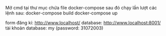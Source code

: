 Mở cmd tại thư mục chứa file docker-compose sau đó chạy lần lượt các lệnh sau:
docker-compose build 
docker-compose up

form đăng kí: http://www.localhost/
database: http://www.localhost:8001/ 
tài khoản database: my (password: 31072003)
